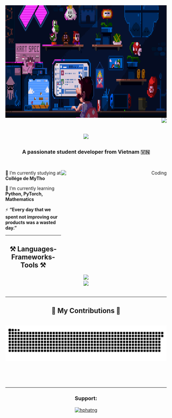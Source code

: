 <img align="center" alt="banner" width = "1920" height = "350" src = "https://github.com/Elysian01/Elysian01/blob/master/coder.gif" >
<!--[MasterHead](https://github.com/Elysian01/Elysian01/blob/master/coder.gif) -->
<img align="right" src="https://visitor-badge.laobi.icu/badge?page_id=salesp07.salesp07" />

<h1 align="center">
    <img src="https://readme-typing-svg.herokuapp.com?font=Fira+Code&weight=700&size=30&pause=1000&color=F7F400&center=true&vCenter=true&random=false&width=435&lines=Hi+there!+%F0%9F%91%8B;I'm+Magnus+Nguyen" />
</h1>

<h3 align="center">A passionate student developer from Vietnam 🇻🇳</h3>

<br/>

<div align="right">
    <img align="right" alt="Coding" width="330" height = "318" src="https://media0.giphy.com/media/bGgsc5mWoryfgKBx1u/200w.gif?cid=6c09b952lanzvmfkq7hiz6ywhlc53mz7lbvac75s7fcohidd&ep=v1_gifs_search&rid=200w.gif&ct=g">
<div/>

<div align="left">
 
 🔭 I’m currently studying at **Collége de MyTho**
 
 🌱 I’m currently learning **Python, PyTorch, Mathematics**

⚡ **“Every day that we spent not improving our products was a wasted day.”**

 </div>
 
<!--<div align="center"> 
  <a href="nhphat.work@gmail.com">
    <img src="https://img.shields.io/badge/Gmail-333333?style=for-the-badge&logo=gmail&logoColor=red" />
  </a>
  <a href="https://linkedin.com/in/hphatng" target="_blank">
    <img src="https://img.shields.io/badge/LinkedIn-0077B5?style=for-the-badge&logo=linkedin&logoColor=white" target="_blank" />
  </a>
  <!--<a href="https://salesp07.github.io" target="_blank">
     <img src="https://img.shields.io/badge/Portfolio-FF5722?style=for-the-badge&logo=todoist&logoColor=white" target="_blank" /> <!-- sqlite, safari, google-chrome are other good icon options -->
  </a>
</div>

 <hr/>
 <div align="left">
    <h2 align="center">⚒️ Languages-Frameworks-Tools ⚒️</h2>
    <!-- <br/> -->
    <div align="center">
        <img src="https://skillicons.dev/icons?i=python,pytorch,tensorflow,javascript,mongodb"/>
            <div align="center">    
                <img src="https://skillicons.dev/icons?i=html,css,vscode,github,figma,git"/>
            <div/>
    <div/>
 <div/>

<br/>
<hr/>

<div align="center">
  <h2>🐍 My Contributions 🐍</h2>
  <br>
  <img alt="snake eating my contributions" src="https://raw.githubusercontent.com/hphatng/hphatng/6ade5139c53bb2a35cdfa40fd40098291983b914/github-user-contribution.svg" />
  
  <br/><br/><br/>
</div>

<hr/>

<!--<h2 align="center">⚡ Stats ⚡</h2>
<br>
<div align=center>
  <img width=390 src="https://github-readme-streak-stats-salesp07.vercel.app/?user=salesp07&count_private=true&theme=react&border_radius=10" alt="streak stats"/>
  <img width=390 src="https://github-readme-stats-salesp07.vercel.app/api?username=salesp07&count_private=true&show_icons=true&theme=react&rank_icon=github&border_radius=10" alt="readme stats" />
  <br/>
  <img width=325 align="center" src="https://github-readme-stats-salesp07.vercel.app/api/top-langs/?username=salesp07&hide=HTML&langs_count=8&layout=compact&theme=react&border_radius=10&size_weight=0.5&count_weight=0.5&exclude_repo=github-readme-stats" alt="top langs" />
</div>

<br/><br/>

<hr/>

<br/> -->

<div align="center">
<h3 align="center">Support:</h3>
<p><a href="https://www.buymeacoffee.com/"> <img align="center" src="https://cdn.buymeacoffee.com/buttons/v2/default-yellow.png" height="50" width="210" alt="hphatng" /></a></p><br><br>
</div>

<br/>
